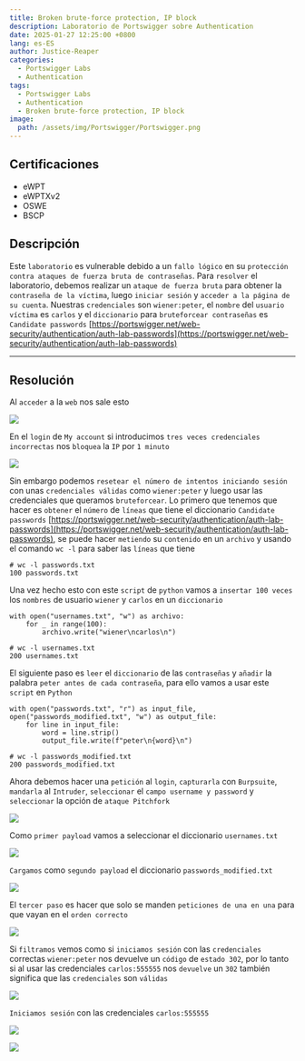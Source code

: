 ```yaml
---
title: Broken brute-force protection, IP block
description: Laboratorio de Portswigger sobre Authentication
date: 2025-01-27 12:25:00 +0800
lang: es-ES
author: Justice-Reaper
categories:
  - Portswigger Labs
  - Authentication
tags:
  - Portswigger Labs
  - Authentication
  - Broken brute-force protection, IP block
image:
  path: /assets/img/Portswigger/Portswigger.png
---
```


## Certificaciones

- eWPT
- eWPTXv2
- OSWE
- BSCP

## Descripción

Este `laboratorio` es vulnerable debido a un `fallo lógico` en su `protección contra ataques de fuerza bruta de contraseñas`. Para `resolver` el laboratorio, debemos realizar un `ataque de fuerza bruta` para obtener la `contraseña de la víctima`, luego `iniciar sesión` y `acceder a la página de su cuenta`. Nuestras `credenciales` son `wiener:peter`, el `nombre` del `usuario víctima` es `carlos` y el `diccionario` para `bruteforcear contraseñas` es `Candidate passwords` [https://portswigger.net/web-security/authentication/auth-lab-passwords](https://portswigger.net/web-security/authentication/auth-lab-passwords)

---

## Resolución

Al `acceder` a la `web` nos sale esto

![](/assets/img/Authentication-Lab-6/image_1.png)

En el `login` de `My account` si introducimos `tres veces credenciales incorrectas` nos `bloquea` la `IP` por `1 minuto`

![](/assets/img/Authentication-Lab-6/image_2.png)

Sin embargo podemos `resetear el número de intentos iniciando sesión` con unas `credenciales válidas` como `wiener:peter` y luego usar las credenciales que queramos `bruteforcear`. Lo primero que tenemos que hacer es `obtener` el `número` de `líneas` que tiene el diccionario `Candidate passwords` [https://portswigger.net/web-security/authentication/auth-lab-passwords](https://portswigger.net/web-security/authentication/auth-lab-passwords), se puede hacer `metiendo` su `contenido` en un `archivo` y usando el comando `wc -l` para saber las `líneas` que tiene

```
# wc -l passwords.txt 
100 passwords.txt
```

Una vez hecho esto con este `script` de `python` vamos a `insertar 100 veces` los `nombres` de usuario `wiener` y `carlos` en un `diccionario`

```
with open("usernames.txt", "w") as archivo:
    for _ in range(100):
        archivo.write("wiener\ncarlos\n")
```

```
# wc -l usernames.txt
200 usernames.txt
```

El siguiente paso es `leer` el `diccionario` de las `contraseñas` y `añadir` la palabra `peter antes de cada contraseña`, para ello vamos a usar este `script` en `Python`

```
with open("passwords.txt", "r") as input_file, open("passwords_modified.txt", "w") as output_file:
    for line in input_file:
        word = line.strip()
        output_file.write(f"peter\n{word}\n")
```

```
# wc -l passwords_modified.txt 
200 passwords_modified.txt
```

Ahora debemos hacer una `petición` al `login`, `capturarla` con `Burpsuite`, `mandarla` al `Intruder`, `seleccionar` el `campo username y password` y `seleccionar` la opción de `ataque Pitchfork`

![](/assets/img/Authentication-Lab-6/image_3.png)

Como `primer payload` vamos a seleccionar el diccionario `usernames.txt`

![](/assets/img/Authentication-Lab-6/image_4.png)

`Cargamos` como `segundo payload` el diccionario `passwords_modified.txt`

![](/assets/img/Authentication-Lab-6/image_5.png)

El `tercer paso` es hacer que solo se manden `peticiones de una en una` para que vayan en el `orden correcto`

![](/assets/img/Authentication-Lab-6/image_6.png)

Si `filtramos` vemos como si `iniciamos sesión` con las `credenciales` correctas `wiener:peter` nos devuelve un `código` de `estado 302`, por lo tanto si al usar las credenciales `carlos:555555` nos `devuelve` un `302` también significa que las `credenciales` son `válidas`

![](/assets/img/Authentication-Lab-6/image_7.png)

`Iniciamos sesión` con las credenciales `carlos:555555`

![](/assets/img/Authentication-Lab-6/image_8.png)

![](/assets/img/Authentication-Lab-6/image_9.png)
